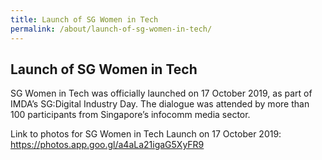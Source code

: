 ```yaml
---
title: Launch of SG Women in Tech
permalink: /about/launch-of-sg-women-in-tech/
---
```

<h2>Launch of SG Women in Tech</h2>

<p>SG Women in Tech was officially launched on 17 October 2019, as part of IMDA’s SG:Digital Industry Day. The dialogue was attended by more than 100 participants from Singapore’s infocomm media sector.  </p>

<p>Link to photos for SG Women in Tech Launch on 17 October 2019: <a href="https://photos.app.goo.gl/a4aLa21igaG5XyFR9">https://photos.app.goo.gl/a4aLa21igaG5XyFR9</a></p>
